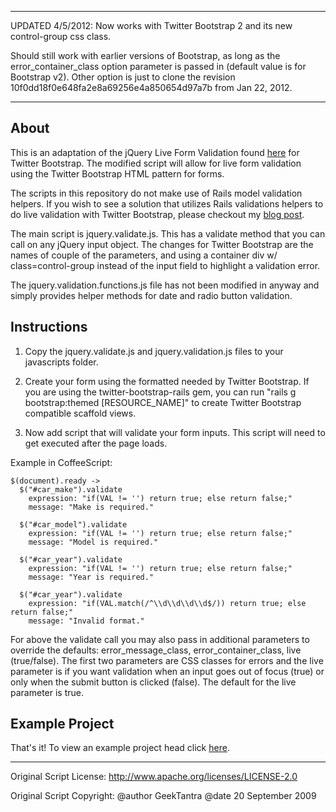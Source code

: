 - - -
UPDATED 4/5/2012: Now works with Twitter Bootstrap 2 and its new control-group css class. 

Should still work with earlier versions of Bootstrap, as long as the error_container_class option parameter is passed in (default value is for Bootstrap v2). Other option is just to clone the revision 10f0dd18f0e648fa2e8a69256e4a850654d97a7b from Jan 22, 2012.
- - - 

## About
This is an adaptation of the jQuery Live Form Validation found [here](http://www.geektantra.com/2009/09/jquery-live-form-validation/) for Twitter Bootstrap. The modified script will allow for live form validation using the Twitter Bootstrap HTML pattern for forms.

The scripts in this repository do not make use of Rails model validation helpers. If you wish to see a solution that utilizes Rails validations helpers to do live validation with Twitter Bootstrap, please checkout my [blog post](http://www.ddarrensmith.com/blog/2012/05/17/ruby-on-rails-client-side-validation-with-validation-helpers-and-twitter-bootstrap/]).

The main script is jquery.validate.js. This has a validate method that you can call on any jQuery input object. The changes for Twitter Bootstrap are the names of couple of the parameters, and using a container div w/ class=control-group instead of the input field to highlight a validation error.

The jquery.validation.functions.js file has not been modified in anyway and simply provides helper methods for date and radio button validation.

## Instructions

1. Copy the jquery.validate.js and jquery.validation.js files to your javascripts folder.

2. Create your form using the formatted needed by Twitter Bootstrap. If you are using the twitter-bootstrap-rails gem, you can run "rails g bootstrap:themed [RESOURCE_NAME]" to create Twitter Bootstrap compatible scaffold views.

3. Now add script that will validate your form inputs. This script will need to get executed after the page loads.

Example in CoffeeScript:

    $(document).ready ->
      $("#car_make").validate
        expression: "if(VAL != '') return true; else return false;"
        message: "Make is required."

      $("#car_model").validate
        expression: "if(VAL != '') return true; else return false;"
        message: "Model is required."

      $("#car_year").validate
        expression: "if(VAL != '') return true; else return false;"
        message: "Year is required."

      $("#car_year").validate
        expression: "if(VAL.match(/^\\d\\d\\d\\d$/)) return true; else return false;"
        message: "Invalid format."

For above the validate call you may also pass in additional parameters to override the defaults: error_message_class, error_container_class, live (true/false). The first two parameters are CSS classes for errors and the live parameter is if you want validation when an input goes out of focus (true) or only when the submit button is clicked (false). The default for the live parameter is true.

## Example Project
That's it! To view an example project head click [here](https://github.com/ddarren/jQuery-Live-Form-Validation-For-Twitter-Bootstrap-Example). 


- - -

Original Script License: http://www.apache.org/licenses/LICENSE-2.0

Original Script Copyright:
@author GeekTantra
@date 20 September 2009

 



